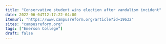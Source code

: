 ```yaml
---
title: "Conservative student wins election after vandalism incident"
date: 2022-06-04T12:17:22-04:00
itemurl: "https://www.campusreform.org/article?id=19632"
sites: "campusreform.org"
tags: ["Emerson College"]
draft: false
---
```


